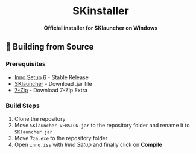 <div align="center">

# SKinstaller
**Official installer for SKlauncher on Windows**

</div>

## :hammer: Building from Source
### Prerequisites
- [Inno Setup 6](https://jrsoftware.org/isinfo.php) - Stable Release
- [SKlauncher](https://skmedix.pl/) - Download .jar file
- [7-Zip](https://www.7-zip.org/) - Download 7-Zip Extra

### Build Steps
1. Clone the repository
2. Move `SKlauncher-VERSION.jar` to the repository folder and rename it to `SKlauncher.jar`
3. Move `7za.exe` to the repository folder
4. Open `inno.iss` with *Inno Setup* and finally click on **Compile**
